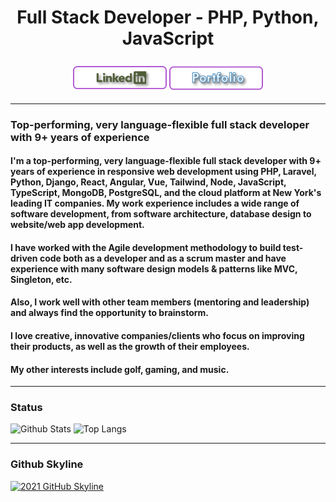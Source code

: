 

<h1 align="center">Full Stack Developer - PHP, Python, JavaScript</h1>

###
<p align="center">
    <a href="https://www.linkedin.com/in/james-lewis-001271224/" target="_blank" rel="noopener noreferrer"><img align="center" src="Assets/LinkedinBtn.png" width="150px" /></a>
    <a href="https://ChadRiden87.github.io/" target="_blank" rel="noopener noreferrer"><img align="center" src="Assets/PortfolioBtn.png" width="150px" /></a>
</p>

---
### Top-performing, very language-flexible full stack developer with 9+ years of experience 
####   I'm a top-performing, very language-flexible full stack developer with 9+ years of experience in responsive web development using PHP, Laravel, Python, Django, React, Angular, Vue, Tailwind, Node, JavaScript, TypeScript, MongoDB, PostgreSQL, and the cloud platform at New York's leading IT companies. My work experience includes a wide range of software development, from software architecture, database design to website/web app development.
####   I have worked with the Agile development methodology to build test-driven code both as a developer and as a scrum master and have experience with many software design models & patterns like MVC, Singleton, etc. 
####   Also, I work well with other team members (mentoring and leadership) and always find the opportunity to brainstorm. 
####   I love creative, innovative companies/clients who focus on improving their products, as well as the growth of their employees.
####   My other interests include golf, gaming, and music.

---
### Status
![Github Stats](https://github-readme-stats.vercel.app/api?username=ChadRiden87&count_private=true&show_icons=true&include_all_commits=true)
![Top Langs](https://github-readme-stats.vercel.app/api/top-langs/?username=ChadRiden87&hide=TeX&layout=compact)

---
### Github Skyline
<a href="https://skyline.github.com/ChadRiden87/2021" title="2021 GitHub Skyline"><img src="https://skyline.github.com/ChadRiden87/2021.png" alt="2021 GitHub Skyline" width="50%" /></a>
